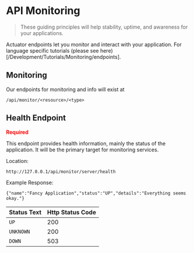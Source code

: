 # API Monitoring
> These guiding principles will help stability, uptime, and awareness for your applications.

Actuator endpoints let you monitor and interact with your application. For language
specific tutorials (please see here)[/Development/Tutorials/Monitoring/endpoints]. 

## Monitoring
Our endpoints for monitoring and info will exist at 

```
/api/monitor/<resource>/<type>
```

## Health Endpoint

<span style="color:red">**Required**</span>


This endpoint provides health information, mainly the status of the application. It will be the
primary target for monitoring services.

Location:
```
http://127.0.0.1/api/monitor/server/health
```
Example Response:
````
{"name":"Fancy Application","status":"UP","details":"Everything seems okay."}
````

| Status Text      | Http Status Code                     |
| ----------- | ------------------------------------ |
| `UP`        |  200 |
| `UNKNOWN`   |  200 |
| `DOWN`      |  503 |
